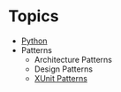 # Topics

- [Python](PYTHON.MD)
- Patterns
  - Architecture Patterns
  - Design Patterns
  - [XUnit Patterns](XUnitPatterns.MD)